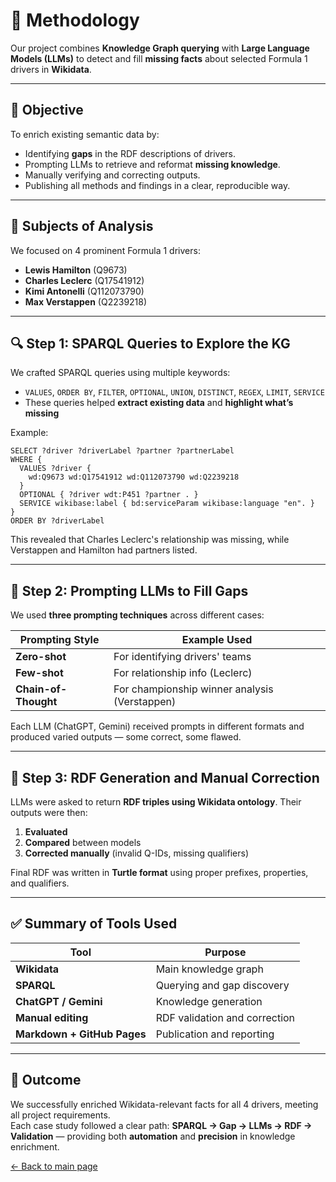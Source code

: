# 🧪 Methodology

Our project combines **Knowledge Graph querying** with **Large Language Models (LLMs)** to detect and fill **missing facts** about selected Formula 1 drivers in **Wikidata**.

---

## 🎯 Objective

To enrich existing semantic data by:
- Identifying **gaps** in the RDF descriptions of drivers.
- Prompting LLMs to retrieve and reformat **missing knowledge**.
- Manually verifying and correcting outputs.
- Publishing all methods and findings in a clear, reproducible way.

---

## 👥 Subjects of Analysis

We focused on 4 prominent Formula 1 drivers:

- **Lewis Hamilton** (Q9673)
- **Charles Leclerc** (Q17541912)
- **Kimi Antonelli** (Q112073790)
- **Max Verstappen** (Q2239218)

---

## 🔍 Step 1: SPARQL Queries to Explore the KG

We crafted SPARQL queries using multiple keywords:

- `VALUES`, `ORDER BY`, `FILTER`, `OPTIONAL`, `UNION`, `DISTINCT`, `REGEX`, `LIMIT`, `SERVICE`
- These queries helped **extract existing data** and **highlight what’s missing**

Example:
```sparql
SELECT ?driver ?driverLabel ?partner ?partnerLabel
WHERE {
  VALUES ?driver {
    wd:Q9673 wd:Q17541912 wd:Q112073790 wd:Q2239218
  }
  OPTIONAL { ?driver wdt:P451 ?partner . }
  SERVICE wikibase:label { bd:serviceParam wikibase:language "en". }
}
ORDER BY ?driverLabel
```

This revealed that Charles Leclerc's relationship was missing, while Verstappen and Hamilton had partners listed.

---

## 🤖 Step 2: Prompting LLMs to Fill Gaps

We used **three prompting techniques** across different cases:

| Prompting Style | Example Used |
|------------------|--------------|
| **Zero-shot** | For identifying drivers' teams |
| **Few-shot** | For relationship info (Leclerc) |
| **Chain-of-Thought** | For championship winner analysis (Verstappen) |

Each LLM (ChatGPT, Gemini) received prompts in different formats and produced varied outputs — some correct, some flawed.

---

## 🧱 Step 3: RDF Generation and Manual Correction

LLMs were asked to return **RDF triples using Wikidata ontology**. Their outputs were then:

1. **Evaluated**
2. **Compared** between models
3. **Corrected manually** (invalid Q-IDs, missing qualifiers)

Final RDF was written in **Turtle format** using proper prefixes, properties, and qualifiers.

---

## ✅ Summary of Tools Used

| Tool | Purpose |
|------|---------|
| **Wikidata** | Main knowledge graph |
| **SPARQL** | Querying and gap discovery |
| **ChatGPT / Gemini** | Knowledge generation |
| **Manual editing** | RDF validation and correction |
| **Markdown + GitHub Pages** | Publication and reporting

---

## 📎 Outcome

We successfully enriched Wikidata-relevant facts for all 4 drivers, meeting all project requirements.  
Each case study followed a clear path: **SPARQL → Gap → LLMs → RDF → Validation** — providing both **automation** and **precision** in knowledge enrichment.

<p><a href="/formula1/">← Back to main page</a></p>
